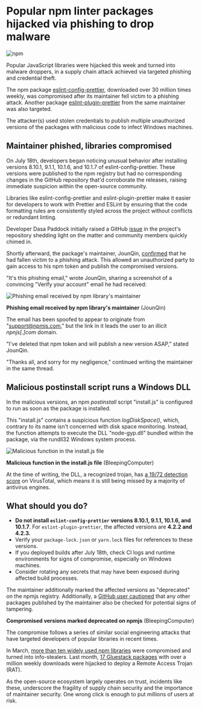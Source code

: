 # Popular npm linter packages hijacked via phishing to drop malware

![npm](https://www.bleepstatic.com/content/hl-images/2025/05/08/npm.jpg)

Popular JavaScript libraries were hijacked this week and turned into malware droppers, in a supply chain attack achieved via targeted phishing and credential theft.

The npm package [eslint-config-prettier](https://www.npmjs.com/package/eslint-config-prettier), downloaded over 30 million times weekly, was compromised after its maintainer fell victim to a phishing attack. Another package [eslint-plugin-prettier](https://www.npmjs.com/package/eslint-plugin-prettier?activeTab=versions) from the same maintainer was also targeted.

The attacker(s) used stolen credentials to publish multiple unauthorized versions of the packages with malicious code to infect Windows machines.

## Maintainer phished, libraries compromised

On July 18th, developers began noticing unusual behavior after installing versions 8.10.1, 9.1.1, 10.1.6, and 10.1.7 of eslint-config-prettier. These versions were published to the npm registry but had no corresponding changes in the GitHub repository that'd corroborate the releases, raising immediate suspicion within the open-source community.

Libraries like eslint-config-prettier and eslint-plugin-prettier make it easier for developers to work with Prettier and ESLint by ensuring that the code formatting rules are consistently styled across the project without conflicts or redundant linting.

Developer Dasa Paddock initially raised a GitHub [issue](http://github.com/prettier/eslint-config-prettier/issues/339) in the project's repository shedding light on the matter and community members quickly chimed in.

Shortly afterward, the package's maintainer, JounQin, [confirmed](https://github.com/prettier/eslint-config-prettier/issues/339#issuecomment-3090304490) that he had fallen victim to a phishing attack. This allowed an unauthorized party to gain access to his npm token and publish the compromised versions.

"It's this phishing email," wrote JounQin, sharing a screenshot of a convincing "Verify your account" email he had received:

![Phishing email received by npm library's maintainer](https://www.bleepstatic.com/images/news/u/1164866/2025/Jul/npm-library-hijacked/phishing-email.jpg)

**Phishing email received by npm library's maintainer** (JounQin)

The email has been spoofed to appear to originate from "support@npmjs.com," but the link in it leads the user to an illicit _npnjs\[.\]com_ domain.

"I've deleted that npm token and will publish a new version ASAP," stated JounQin.

"Thanks all, and sorry for my negligence," continued writing the maintainer in the same thread.

## Malicious postinstall script runs a Windows DLL

In the malicious versions, an npm _postinstall_ script "install.js" is configured to run as soon as the package is installed.

This "install.js" contains a suspicious function _logDiskSpace()_, which, contrary to its name isn't concerned with disk space monitoring. Instead, the function attempts to execute the DLL "node-gyp.dll" bundled within the package, via the rundll32 Windows system process.

![Malicious function in the install.js file](https://www.bleepstatic.com/images/news/u/1164866/2025/Jul/npm-library-hijacked/postinstall.jpg)

**Malicious function in the install.js file** (BleepingComputer)

At the time of writing, the DLL, a recognized trojan, has [a 19/72 detection score](https://www.virustotal.com/gui/file/c68e42f416f482d43653f36cd14384270b54b68d6496a8e34ce887687de5b441) on VirusTotal, which means it is still being missed by a majority of antivirus engines.

## What should you do?

* **Do not install `eslint-config-prettier` versions 8.10.1, 9.1.1, 10.1.6, and 10.1.7**. For `eslint-plugin-prettier`, the affected versions are **4.2.2 and 4.2.3.**
* Verify your `package-lock.json` or `yarn.lock` files for references to these versions.
* If you deployed builds after July 18th, check CI logs and runtime environments for signs of compromise, especially on Windows machines.
* Consider rotating any secrets that may have been exposed during affected build processes.

The maintainer additionally marked the affected versions as "deprecated" on the npmjs registry. Additionally, a [GitHub user cautioned](https://github.com/prettier/eslint-config-prettier/issues/339#issuecomment-3090311066) that any other packages published by the maintainer also be checked for potential signs of tampering.

**Compromised versions marked deprecated on npmjs** (BleepingComputer)

The compromise follows a series of similar social engineering attacks that have targeted developers of popular libraries in recent times.

In March, [more than ten widely used npm libraries](https://www.bleepingcomputer.com/news/security/infostealer-campaign-compromises-10-npm-packages-targets-devs/) were compromised and turned into info-stealers. Last month, [17 Gluestack packages](https://www.bleepingcomputer.com/news/security/supply-chain-attack-hits-gluestack-npm-packages-with-960k-weekly-downloads/) with over a million weekly downloads were hijacked to deploy a Remote Access Trojan (RAT).

As the open-source ecosystem largely operates on trust, incidents like these, underscore the fragility of supply chain security and the importance of maintainer security. One wrong click is enough to put millions of users at risk.
